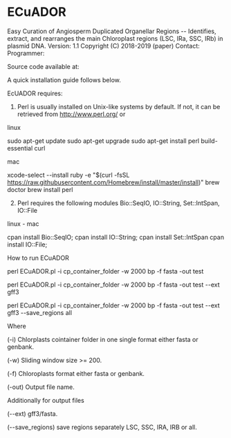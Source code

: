 # ECuADOR
Easy Curation of Angiosperm Duplicated Organellar Regions -- Identifies, extract, and rearranges the main Chloroplast regions (LSC, IRa, SSC, IRb) in plasmid DNA.
Version: 1.1
Copyright (C) 2018-2019 (paper)
Contact: 
Programmer: 

Source code available at: 

A quick installation guide follows below.

EcUADOR requires:

1) Perl is usually installed on Unix-like systems by default. If not, it can be retrieved from http://www.perl.org/ or

linux

sudo apt-get update 
sudo apt-get upgrade
sudo apt-get install perl build-essential curl


mac

xcode-select --install
ruby -e "$(curl -fsSL https://raw.githubusercontent.com/Homebrew/install/master/install)"
brew doctor
brew install perl


2) Perl requires the following modules Bio::SeqIO, IO::String, Set::IntSpan, IO::File

linux - mac

cpan install Bio::SeqIO;
cpan install IO::String;
cpan install Set::IntSpan
cpan install IO::File;








How to run ECuADOR

perl ECuADOR.pl -i cp_container_folder -w 2000 bp -f fasta -out test

perl ECuADOR.pl -i cp_container_folder -w 2000 bp -f fasta -out test --ext gff3

perl ECuADOR.pl -i cp_container_folder -w 2000 bp -f fasta -out test --ext gff3 --save_regions all


Where

(-i) Chlorplasts cointainer folder in one single format either fasta or genbank.

(-w) Sliding window size >= 200.

(-f) Chloroplasts format either fasta or genbank.

(-out) Output file name.



Additionally for output files

(--ext) gff3/fasta.

(--save_regions) save regions separately LSC, SSC, IRA, IRB or all.








